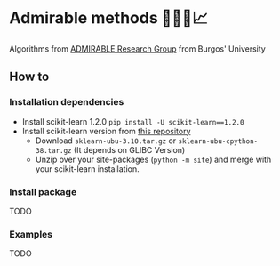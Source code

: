 # Admirable methods 🔄🌲✨📈 

Algorithms from [ADMIRABLE Research Group](https://admirable-ubu.es/) from Burgos' University 


## How to
### Installation dependencies
* Install scikit-learn 1.2.0
 `pip install -U scikit-learn==1.2.0`
* Install scikit-learn version from [this repository](https://github.com/jlgarridol/sklearn-ubu/releases/tag/v1.2.0.ubu)
  * Download `sklearn-ubu-3.10.tar.gz` or `sklearn-ubu-cpython-38.tar.gz` (It depends on GLIBC Version)
  * Unzip over your site-packages (`python -m site`) and merge with your scikit-learn installation.
  
### Install package
TODO

### Examples
TODO

